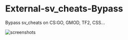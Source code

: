 # External-sv_cheats-Bypass
Bypass sv_cheats on CS:GO, GMOD, TF2, CSS...

![screenshots](https://media.discordapp.net/attachments/706932420615864332/1100439553292124243/image.png?width=1164&height=594)
